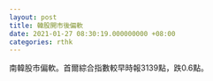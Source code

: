 ```yaml
---
layout: post
title: 韓股開市後偏軟
date: 2021-01-27 08:30:19.000000000 +08:00
categories: rthk
---
```


南韓股市偏軟。首爾綜合指數較早時報3139點，跌0.6點。
